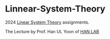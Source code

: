 # Linnear-System-Theory
2024 [Linear System Theory](https://hanlabhome.wordpress.com/wp-content/uploads/2023/05/linear-system-theory.pdf) assignments.

The Lecture by Prof. Han UL Yoon of [HAN LAB](https://hanlabhome.wordpress.com/)

